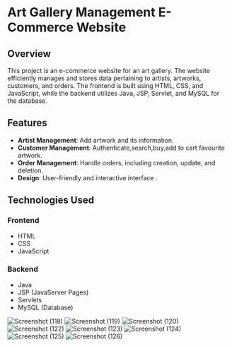 # Art Gallery Management E-Commerce Website

## Overview
This project is an e-commerce website for an art gallery. The website efficiently manages and stores data pertaining to artists, artworks, customers, and orders. The frontend is built using HTML, CSS, and JavaScript, while the backend utilizes Java, JSP, Servlet, and MySQL for the database.

## Features
- **Artist Management**: Add artwork and its information.
- **Customer Management**: Authenticate,search,buy,add to cart favourite artwork.
- **Order Management**: Handle orders, including creation, update, and deletion.
- **Design**: User-friendly and interactive interface .

## Technologies Used
### Frontend
- HTML
- CSS
- JavaScript

### Backend
- Java
- JSP (JavaServer Pages)
- Servlets
- MySQL (Database)


![Screenshot (118)](https://github.com/shraddha2803/ArtGalleryManagement/assets/115711626/8a0489ba-b9b5-4d81-beca-b3db18eac72f)
![Screenshot (119)](https://github.com/shraddha2803/ArtGalleryManagement/assets/115711626/1b28b951-e622-4395-9c3f-9bc10edbf859)
![Screenshot (120)](https://github.com/shraddha2803/ArtGalleryManagement/assets/115711626/81b39379-36da-4c27-b198-fc37675f3f77)
![Screenshot (122)](https://github.com/shraddha2803/ArtGalleryManagement/assets/115711626/3beee9aa-f0f9-448a-9e1e-1b598c668c43)
![Screenshot (123)](https://github.com/shraddha2803/ArtGalleryManagement/assets/115711626/590056dd-022a-422b-84b1-60d48fde187a)
![Screenshot (124)](https://github.com/shraddha2803/ArtGalleryManagement/assets/115711626/20716d75-3633-4ebe-9c79-e54629eb9648)
![Screenshot (125)](https://github.com/shraddha2803/ArtGalleryManagement/assets/115711626/a12ed9c2-0a48-44f0-a379-d70a2be003b9)
![Screenshot (126)](https://github.com/shraddha2803/ArtGalleryManagement/assets/115711626/7fe3ff55-e0fd-4720-b86d-7dd83ff3c572)




